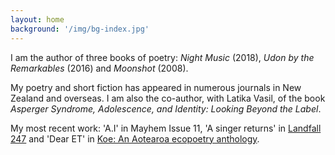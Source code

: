 ```yaml
---
layout: home
background: '/img/bg-index.jpg'
---
```

I am the author of three books of poetry: _Night Music_ (2018), _Udon by the Remarkables_ (2016) and _Moonshot_ (2008).

My poetry and short fiction has appeared in numerous journals in New Zealand and overseas. I am also the co-author, with Latika Vasil, of the book _Asperger Syndrome, Adolescence, and Identity: Looking Beyond the Label_.

My most recent work: 'A.I' in Mayhem Issue 11,  'A singer returns' in <a href="https://www.otago.ac.nz/press/books/landfall-247-spring-2024">Landfall 247</a> and 'Dear ET' in <a href="https://www.otago.ac.nz/press/books/koe-an-aotearoa-ecopoetry-anthology">Koe: An Aotearoa ecopoetry anthology</a>.
